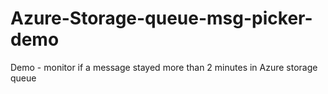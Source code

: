 # Azure-Storage-queue-msg-picker-demo
Demo - monitor if a message stayed more than 2 minutes in Azure storage queue
